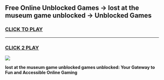 
## Free Online Unblocked Games → lost at the museum game unblocked → Unblocked Games
<h3>
<a href="https://premium.freeplayer.one?title=lost_at_the_museum_game_unblocked&ref=21F">CLICK TO PLAY</a></h3>
<hr>

<h3>
<a href="https://premium.freeplayer.one?title=lost_at_the_museum_game_unblocked&ref=21F">CLICK 2 PLAY</a>
  
</h3>

<a href="https://premium.freeplayer.one?title=lost_at_the_museum_game_unblocked&ref=21F/"><img src="https://clearcache.store/games.png"></a>


**lost at the museum game unblocked games unblocked: Your Gateway to Fun and Accessible Online Gaming**
